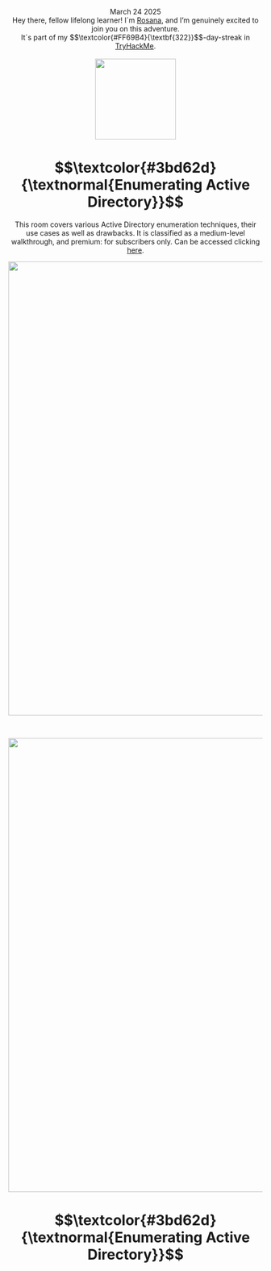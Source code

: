 
<p align="center">March 24 2025<br>
Hey there, fellow lifelong learner! I´m <a href="https://www.linkedin.com/in/rosanafssantos/">Rosana</a>, and I’m genuinely excited to join you on this adventure.<br>
It´s part of my $$\textcolor{#FF69B4}{\textbf{322}}$$-day-streak in  <a href="https://tryhackme.com">TryHackMe</a>.<br><br>
  <img width="160px" src="https://github.com/user-attachments/assets/a7561134-5eef-4f44-abba-128cbc7c6138"></p>

<h1 align="center">
  $$\textcolor{#3bd62d}{\textnormal{Enumerating Active Directory}}$$
</h1>
<p align="center">This room covers various Active Directory enumeration techniques, their use cases as well as drawbacks. It is classified as a medium-level walkthrough, and premium: for subscribers only. Can be accessed clicking <a href="https://tryhackme.com/room/adenumeration">here</a>.</p>
                                                              
<p align="center"> <img width="900px" src="https://github.com/user-attachments/assets/473d2d56-4c0e-4cc6-bfcd-987c3e036eda"> </p>

<br>

<p align="center"> <img width="900px" src="https://github.com/user-attachments/assets/b75c2531-b6fe-416a-a707-f8ab679638f1"> </p>

<h1 align="center">
  $$\textcolor{#3bd62d}{\textnormal{Enumerating Active Directory}}$$
</h1>

